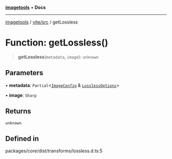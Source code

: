 [**imagetools**](../../../README.md) • **Docs**

***

[imagetools](../../../modules.md) / [vite/src](../README.md) / getLossless

# Function: getLossless()

> **getLossless**(`metadata`, `image`): `unknown`

## Parameters

• **metadata**: `Partial`\<[`ImageConfig`](../type-aliases/ImageConfig.md) & [`LosslessOptions`](../interfaces/LosslessOptions.md)\>

• **image**: `Sharp`

## Returns

`unknown`

## Defined in

packages/core/dist/transforms/lossless.d.ts:5
